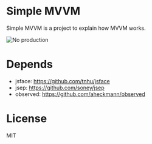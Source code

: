 # Simple MVVM
Simple MVVM is a project to explain how MVVM works.

![No production](http://blog.mgechev.com/images/no-production.gif)

# Depends

- jsface: https://github.com/tnhu/jsface
- jsep: https://github.com/soney/jsep
- observed: https://github.com/aheckmann/observed

# License
MIT